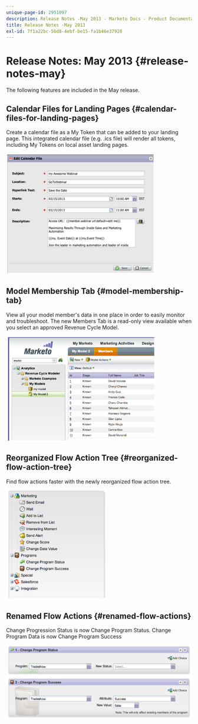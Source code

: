 ```yaml
---
unique-page-id: 2951097
description: Release Notes -May 2013 - Marketo Docs - Product Documentation
title: Release Notes -May 2013
exl-id: 7f1a22bc-56d8-4ebf-be15-fa1b46e37928
---
```

# Release Notes: May 2013 {#release-notes-may}

The following features are included in the May release.

## Calendar Files for Landing Pages {#calendar-files-for-landing-pages}

Create a calendar file as a My Token that can be added to your landing page. This integrated calendar file (e.g. .ics file) will render all tokens, including My Tokens on local asset landing pages.

![](assets/image2014-9-22-16-3a3-3a18.png)

## Model Membership Tab {#model-membership-tab}

View all your model member's data in one place in order to easily monitor and troubleshoot. The new Members Tab is a read-only view available when you select an approved Revenue Cycle Model.

![](assets/image2014-9-22-16-3a3-3a33.png)

## Reorganized Flow Action Tree {#reorganized-flow-action-tree}

Find flow actions faster with the newly reorganized flow action tree.

![](assets/image2014-9-22-16-3a3-3a58.png)

## Renamed Flow Actions {#renamed-flow-actions}

Change Progression Status is now Change Program Status. Change Program Data is now Change Program Success

![](assets/image2014-9-22-16-3a4-3a17.png)

